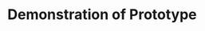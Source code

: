 ---
templateKey: video-demonstration-section
videoUrl: https://www.youtube-nocookie.com/embed/aCqFSLWieOc
title: Demonstration of Prototype
description: >-
    In this video you can see a demonstration of the CRWD platform CONDA is inventing
---